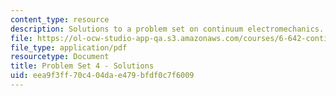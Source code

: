 ```yaml
---
content_type: resource
description: Solutions to a problem set on continuum electromechanics.
file: https://ol-ocw-studio-app-qa.s3.amazonaws.com/courses/6-642-continuum-electromechanics-fall-2008/eea9f3ff70c404dae479bfdf0c7f6009_pset4_soln.pdf
file_type: application/pdf
resourcetype: Document
title: Problem Set 4 - Solutions
uid: eea9f3ff-70c4-04da-e479-bfdf0c7f6009
---
```

